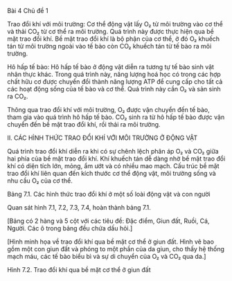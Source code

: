 Bài 4
Chủ đề 1

Trao đổi khí với môi trường: Cơ thể động vật lấy O₂ từ môi trường vào cơ thể và thải CO₂ từ cơ thể ra môi trường. Quá trình này được thực hiện qua bề mặt trao đổi khí. Bề mặt trao đổi khí là bộ phận của cơ thể, ở đó O₂ khuếch tán từ môi trường ngoài vào tế bào còn CO₂ khuếch tán từ tế bào ra môi trường.

Hô hấp tế bào: Hô hấp tế bào ở động vật diễn ra tương tự tế bào sinh vật nhân thực khác. Trong quá trình này, năng lượng hoá học có trong các hợp chất hữu cơ được chuyển đổi thành năng lượng ATP để cung cấp cho tất cả các hoạt động sống của tế bào và cơ thể. Quá trình này cần O₂ và sản sinh ra CO₂.

Thông qua trao đổi khí với môi trường, O₂ được vận chuyển đến tế bào, tham gia vào quá trình hô hấp tế bào. CO₂ sinh ra từ hô hấp tế bào được vận chuyển đến bề mặt trao đổi khí, rồi thải ra môi trường.

II. CÁC HÌNH THỨC TRAO ĐỔI KHÍ VỚI MÔI TRƯỜNG Ở ĐỘNG VẬT

Quá trình trao đổi khí diễn ra khi có sự chênh lệch phân áp O₂ và CO₂ giữa hai phía của bề mặt trao đổi khí. Khí khuếch tán dễ dàng nhờ bề mặt trao đổi khí có diện tích lớn, mỏng, ẩm ướt và có nhiều mao mạch. Cấu trúc bề mặt trao đổi khí liên quan đến kích thước cơ thể động vật, môi trường sống và nhu cầu O₂ của cơ thể.

Bảng 7.1. Các hình thức trao đổi khí ở một số loài động vật và con người

Quan sát hình 7.1, 7.2, 7.3, 7.4, hoàn thành bảng 7.1.

[Bảng có 2 hàng và 5 cột với các tiêu đề: Đặc điểm, Giun đất, Ruồi, Cá, Người. Các ô trong bảng đều chứa dấu hỏi.]

[Hình minh họa về trao đổi khí qua bề mặt cơ thể ở giun đất. Hình vẽ bao gồm một con giun đất và phóng to một phần của da giun, cho thấy hệ thống mạch máu, các tế bào biểu bì và sự di chuyển của O₂ và CO₂ qua da.]

Hình 7.2. Trao đổi khí qua bề mặt cơ thể ở giun đất
